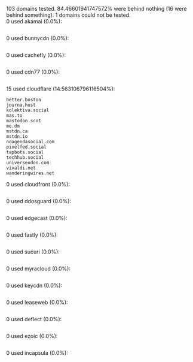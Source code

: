 103 domains tested. 84.46601941747572% were behind nothing (16 were behind something). 1 domains could not be tested.<br>
0 used akamai (0.0%):
```

```

0 used bunnycdn (0.0%):
```

```

0 used cachefly (0.0%):
```

```

0 used cdn77 (0.0%):
```

```

15 used cloudflare (14.563106796116504%):
```
better.boston
journa.host
kolektiva.social
mas.to
mastodon.scot
me.dm
mstdn.ca
mstdn.io
noagendasocial.com
pixelfed.social
tapbots.social
techhub.social
universeodon.com
vivaldi.net
wanderingwires.net
```

0 used cloudfront (0.0%):
```

```

0 used ddosguard (0.0%):
```

```

0 used edgecast (0.0%):
```

```

0 used fastly (0.0%):
```

```

0 used sucuri (0.0%):
```

```

0 used myracloud (0.0%):
```

```

0 used keycdn (0.0%):
```

```

0 used leaseweb (0.0%):
```

```

0 used deflect (0.0%):
```

```

0 used ezoic (0.0%):
```

```

0 used incapsula (0.0%):
```

```
